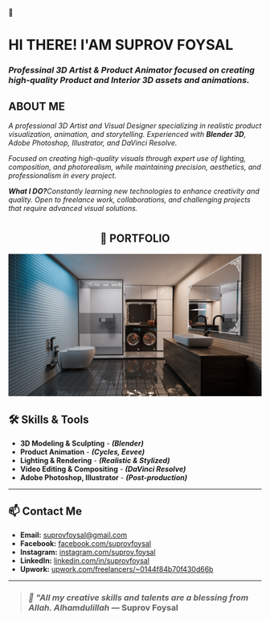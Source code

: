 👋
# **HI THERE! I'AM SUPROV FOYSAL**
### <i>**Professinal 3D Artist & Product Animator** focused on creating high-quality **Product** and **Interior** 3D assets and animations.</i> 

<h2><B>ABOUT ME</B></h2>
<i>A professional 3D Artist and Visual Designer specializing in realistic product visualization, animation, and storytelling. Experienced with <b>Blender 3D</b>, Adobe Photoshop, Illustrator, and DaVinci Resolve.

Focused on creating high-quality visuals through expert use of lighting, composition, and photorealism, while maintaining precision, aesthetics, and professionalism in every project.

<b>What I DO?</b>Constantly learning new technologies to enhance creativity and quality. Open to freelance work, collaborations, and challenging projects that require advanced visual solutions.</i>


# <h2 align="center">📂 PORTFOLIO</h2>
<p align="center">
  
<img src="https://raw.githubusercontent.com/suprovfoysal/suprovfoysal/main/BATH ROOM.png" alt="Work 1" width="900" height="auto">
</p>

## 🛠️ Skills & Tools
- **3D Modeling & Sculpting** - ***(Blender)***
- **Product Animation** - ***(Cycles, Eevee)***
- **Lighting & Rendering** - ***(Realistic & Stylized)***
- **Video Editing & Compositing** - ***(DaVinci Resolve)***
- **Adobe Photoshop, Illustrator** - ***(Post-production)***
---

## 📫 Contact Me

- **Email:** suprovfoysal@gmail.com  
- **Facebook:** [facebook.com/suprovfoysal](https://facebook.com/suprovfoysal)  
- **Instagram:** [instagram.com/suprov.foysal](https://instagram.com/suprov.foysal)  
- **LinkedIn:** [linkedin.com/in/suprovfoysal](https://linkedin.com/in/suprovfoysal)  
- **Upwork:** [upwork.com/freelancers/~0144f84b70f430d66b](https://www.upwork.com/freelancers/~0144f84b70f430d66b)  

---

> ### ***🌿 "All my creative skills and talents are a blessing from Allah. Alhamdulillah*** — Suprov Foysal

